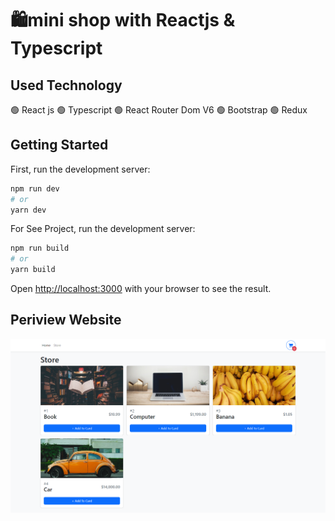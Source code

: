 # 🛍️mini shop with Reactjs & Typescript

## Used Technology 

🟢 React js
🟢 Typescript
🟢 React Router Dom V6
🟢 Bootstrap
🟢 Redux


## Getting Started

First, run the development server:

```bash
npm run dev
# or
yarn dev
```
For See Project, run the development server:

```bash
npm run build
# or
yarn build
```

Open [http://localhost:3000](http://localhost:3000) with your browser to see the result.




## Periview Website
![mini shop website,mahdi nazari portfolio](https://github.com/mhdi-nzari/mini-shop-portfolio/blob/main/mini-shop-portfolio.png?raw=true)
